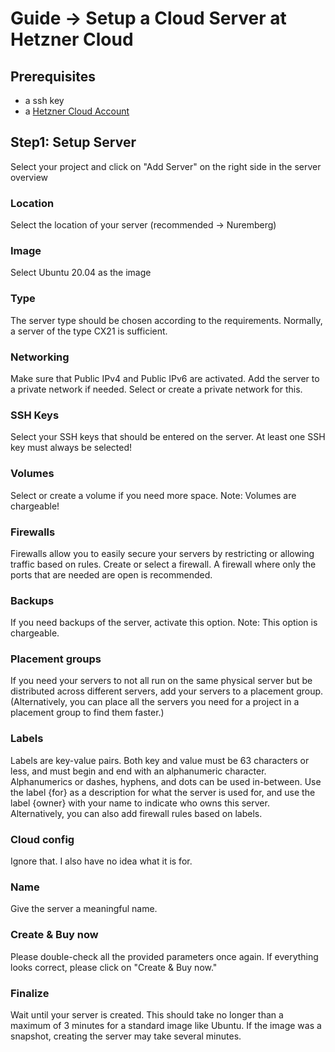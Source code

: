 # Guide -> Setup a Cloud Server at Hetzner Cloud

## Prerequisites
- a ssh key
- a [Hetzner Cloud Account]
## Step1: Setup Server
Select your project and click on "Add Server" on the right side in the server overview
### Location
Select the location of your server (recommended -> Nuremberg)
### Image
Select Ubuntu 20.04 as the image
### Type
The server type should be chosen according to the requirements. Normally, a server of the type CX21 is sufficient.
### Networking
Make sure that Public IPv4 and Public IPv6 are activated. Add the server to a private network if needed. Select or create a private network for this.
### SSH Keys
Select your SSH keys that should be entered on the server. At least one SSH key must always be selected!
### Volumes
Select or create a volume if you need more space. Note: Volumes are chargeable!
### Firewalls
Firewalls allow you to easily secure your servers by restricting or allowing traffic based on rules. Create or select a firewall. A firewall where only the ports that are needed are open is recommended.
### Backups
If you need backups of the server, activate this option. Note: This option is chargeable.
### Placement groups
If you need your servers to not all run on the same physical server but be distributed across different servers, add your servers to a placement group. (Alternatively, you can place all the servers you need for a project in a placement group to find them faster.)
### Labels
Labels are key-value pairs. Both key and value must be 63 characters or less, and must begin and end with an alphanumeric character. Alphanumerics or dashes, hyphens, and dots can be used in-between. Use the label {for} as a description for what the server is used for, and use the label {owner} with your name to indicate who owns this server. Alternatively, you can also add firewall rules based on labels.
### Cloud config
Ignore that. I also have no idea what it is for.
### Name
Give the server a meaningful name.
### Create & Buy now
Please double-check all the provided parameters once again. If everything looks correct, please click on "Create & Buy now."
### Finalize
Wait until your server is created. This should take no longer than a maximum of 3 minutes for a standard image like Ubuntu. If the image was a snapshot, creating the server may take several minutes.

[Hetzner Cloud Account]: https://console.hetzner.cloud/projects
